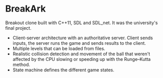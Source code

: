 # BreakArk
Breakout clone built with C++11, SDL and SDL_net. It was the university's final project.

- Client-server architecture with an authoritative server. Client sends inputs, the server runs the game and sends results to the client.
- Multiple levels that can be loaded from files.
- Realistic collision detection and movement of the ball that weren't affected by the CPU slowing or speeding up with the Runge–Kutta method.
- State machine defines the different game states.

